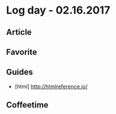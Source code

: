 # Log day - 02.16.2017

## Article

## Favorite

## Guides
- [html] http://htmlreference.io/

## Coffeetime
